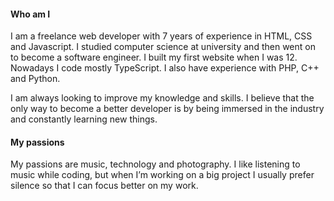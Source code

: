 #### Who am I

I am a freelance web developer with 7 years of experience in HTML, CSS and Javascript. I studied computer science at university and then went on to become a software engineer. I built my first website when I was 12. Nowadays I code mostly TypeScript. I also have experience with PHP, C++ and Python.

I am always looking to improve my knowledge and skills. I believe that the only way to become a better developer is by being immersed in the industry and constantly learning new things.

#### My passions

My passions are music, technology and photography. I like listening to music while coding, but when I’m working on a big project I usually prefer silence so that I can focus better on my work.
